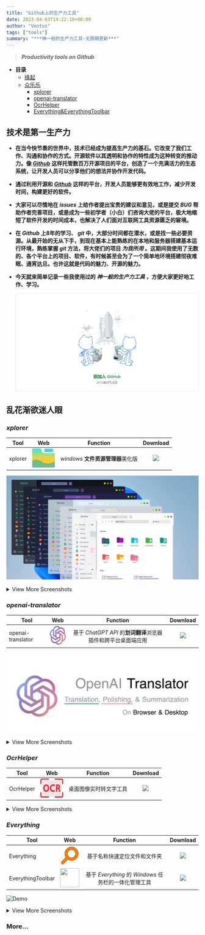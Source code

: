 ```yaml
---
title: "Github上的生产力工具"
date: 2023-04-03T14:22:18+08:00
author: "Ventus"
tags: ["tools"]
summary: "***神一般的生产力工具-无限期更新***"
---
```


> ***Productivity tools on Github***

<!--more-->

- **目录**
  - [缘起](#技术是第一生产力)
  - [众乐乐](#乱花渐欲迷人眼)
    - [xplorer](#xplorer)
    - [openai-translator](#openai-translator)
    - [OcrHelper](#ocrhelper)
    - [Everything&EverythingToolbar](#everything)

## 技术是第一生产力

* **在当今快节奏的世界中，技术已经成为提高生产力的基石。它改变了我们工作、沟通和协作的方式。开源软件以其透明和协作的特性成为这种转变的推动力。像 [*Github*](https://github.com) 这样托管数百万开源项目的平台，创造了一个充满活力的生态系统，让开发人员可以分享他们的想法并协作开发代码。**
* **通过利用开源和 [*Github*](https://github.com) 这样的平台，开发人员能够更有效地工作，减少开发时间，构建更好的软件。**
* **大家可以尽情地在 *issues* 上给作者提出宝贵的建议和意见，或是提交 *BUG* 帮助作者完善项目，或是成为一些初学者（小白）们咨询大佬的平台，极大地缩短了软件开发的时间成本，也解决了人们面对互联网工具资源匮乏的窘境。**
* **在 *Github* 上8年的学习、 *git* 中，大部分时间都在潜水，或是找一些必要资源。从最开始的无从下手，到现在基本上能熟练的在本地和服务器搭建基本运行环境，熟练掌握 *git* 方法，将大佬们的项目 *为我所用* 。这期间我使用了无数的、各个平台上的项目、软件，有时候甚至会为了一个简单地环境搭建彻夜难眠、通宵达旦。也许这就是代码的魅力、开源的魅力。**
* **今天就来简单记录一些我使用过的 *神一般的生产力工具* ，方便大家更好地工作、学习。**

    ![1](/images/github-tools/1.png "入坑时间")

## 乱花渐欲迷人眼

### *xplorer*

|Tool   |Web                                                                                                  |Function|Download|
|-------|:---------------------------------------------------------------------------------------------------:|:--------:|:--:|
|xplorer|[<img height=50 width=60 src=/images/github-tools/xplorer/icon.png>](https://github.com/kimlimjustin/xplorer) | *windows* **文件资源管理器**美化版|[![](https://img.shields.io/badge/xplorer-Download-darkseagreen)](https://github.com/kimlimjustin/xplorer/releases/latest)|

![Demo](/images/github-tools/xplorer/themed-xplorer.webp)

<details>
<summary>
View More Screenshots
</summary>

![Demo](/images/github-tools/xplorer/Xplorer_dark+.webp)
![Demo](/images/github-tools/xplorer/Xplorer_light.webp)
![Demo](/images/github-tools/xplorer/Xplorer_light+.webp)
![Demo](/images/github-tools/xplorer/Xplorer_mac_light.webp)
![Demo](/images/github-tools/xplorer/Xplorer_mac_dark.webp)
![Demo](/images/github-tools/xplorer/Xplorer_linux.webp)

</details>

### *openai-translator*

|Tool             |Web                                                                                                  |Function|Download|
|-----------------|:---------------------------------------------------------------------------------------------------:|:--------:|:--:|
|openai-translator|[<img height=50 width=50 src=/images/github-tools/openai-translator/icon.png>](https://github.com/yetone/openai-translator) |基于 *ChatGPT API* 的**划词翻译**浏览器插件和跨平台桌面端应用|[![](https://img.shields.io/badge/OpenaiTranslator-Download-hotpink)](https://github.com/yetone/openai-translator/releases/latest)|

![Demo](/images/github-tools/openai-translator/1.png)

<details>
<summary>
View More Screenshots
</summary>

![Demo](/images/github-tools/openai-translator/2.png)
![Demo](/images/github-tools/openai-translator/3.gif)

</details>

### *OcrHelper*

|Tool   |Web                                                                                                  |Function|Download|
|---------|:---------------------------------------------------------------------------------------------------:|:--------:|:--:|
|OcrHelper|[<img height=50 width=60 src=/images/github-tools/OcrHelper/1.png>](https://github.com/xksoft/OcrHelper) | 桌面图像实时转文字工具|[![](https://img.shields.io/badge/OcrHelper-Download-red)](https://github.com/xksoft/OcrHelper/releases/latest)|

<details>
<summary>
View More Screenshots
</summary>

![Demo](/images/github-tools/OcrHelper/1.jpg)
![Demo](/images/github-tools/OcrHelper/2.jpg)
![Demo](/images/github-tools/OcrHelper/3.jpg)
![Demo](/images/github-tools/OcrHelper/4.jpg)

</details>

### *Everything*

|Tool   |Web                                                                                                  |Function|Download|
|---------|:---------------------------------------------------------------------------------------------------:|:--------:|:--:|
|Everything|[<img height=50 width=50 src=/images/github-tools/Everything/1.png>](https://www.voidtools.com/zh-cn) | 基于名称快速定位文件和文件夹|[![](https://img.shields.io/badge/Everything-Download-orange)](https://www.voidtools.com/zh-cn/downloads)|
|EverythingToolbar|[<img height=50 width=50 src=/images/github-tools/Everything/2.png>](https://github.com/srwi/EverythingToolbar) |基于 *Everything* 的 *Windows* 任务栏的一体化管理工具|[![](https://img.shields.io/badge/EverythingToolbar-Download-blue)](https://github.com/srwi/EverythingToolbar/releases/latest)|

![Demo](/images/github-tools/Everything/EverythingToolbar.gif "EverythingToolbar")

<details>
<summary>
View More Screenshots
</summary>

![Demo](/images/github-tools/Everything/Everything.Search.Window.png "Everything")

</details>

### More...